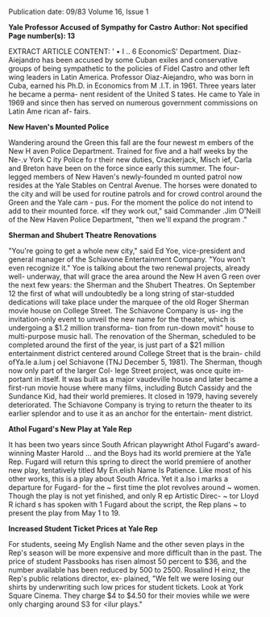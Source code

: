 Publication date: 09/83
Volume 16, Issue 1

**Yale Professor Accused of Sympathy for Castro**
**Author: Not specified**
**Page number(s): 13**

EXTRACT ARTICLE CONTENT:
' 
• 
I 
.. 6 
EconomicS' Department. 
Diaz-
Aiejandro has been accused by some 
Cuban exiles and conservative groups 
of being sympathetic to the policies of 
Fidel Castro and other left 
wing 
leaders in Latin America. 
Professor Oiaz-Aiejandro, who was 
born in Cuba, earned his Ph.D. in 
Economics from 
M .I.T. 
in 1961. 
Three years later he became a perma-
nent resident of the United S tates. He 
came to Yale in 1969 and since then 
has served on numerous government 
commissions on Latin Ame rican af-
fairs.


**New Haven's Mounted Police**

Wandering around the Green 
this fall are the four newest m embers of 
the New H aven Police Department. 
Trained for five and a half weeks by 
the Ne-.v York C ity Police fo r their new 
duties, Crackerjack, Misch ief, Carla 
and Breton have been on the force 
since early this summer. 
The four-legged members of New 
Haven's newly-founded 
m ounted 
patrol now resides at the Yale Stables on 
Central Avenue. The horses were 
donated to the city and will be used for 
routine patrols and for crowd control 
around the Green and the Yale cam -
pus. For the moment the police do not 
intend to add to their mounted force. 
«If they work out," said Commander 
.Jim O'Neill of the New Haven Police 
Department, "then we'll expand the 
program ."


**Sherman and Shubert Theatre Renovations**

"You're going to get a whole new 
city," said Ed Yoe, vice-president and 
general manager of the Schiavone 
Entertainment Company. "You won't 
even recognize it." Yoe is talking about 
the two renewal projects, already well-
underway, that will grace the area 
around the New H aven G reen over the 
next few years: the Sherman and the 
Shubert Theatres. 
On September 12 the first of what 
will undoubtedly be a long string of 
star-studded dedications will take place 
under the marquee of the old Roger 
Sherman movie house on College 
Street. The Schiavone Company is us-
ing the invitation-only event to unveil 
the new name for the theater, which is 
undergoing a $1.2 million transforma-
tion from run-down movit" house to 
multi-purpose music hall. 
The renovation of the Sherman, 
scheduled to be completed around the 
first of the year, is just part of a $21 
million entertainment district centered 
around College Street that is the brain-
child ofYa.le a.lum j oel Schiavone (TNJ 
December 5, 1981). The Sherman, 
though now only part of the larger Col-
lege Street project, was once quite im-
portant in itself. It was built as a major 
vaudeville house and later became a 
first-run movie house where many 
films, including Butch Cassidy and the 
Sundance Kid, 
had their world 
premieres. It closed in 1979, having 
severely deteriorated. The Schiavone 
Company is trying to return the 
theater to its earlier splendor and to 
use it as an anchor for the entertain-
ment district.


**Athol Fugard's New Play at Yale Rep**

It has been two years since South 
African playwright Athol Fugard's 
award-winning Master Harold ... and 
the Boys had its world premiere at the 
Ya1e Rep. Fugard will return this 
spring to direct the world premiere of 
another new play, tentatively titled My 
En.elish Name Is Patience. 
Like most of his other works, this is 
a play about South Africa. Yet it a.lso 
i marks a departure for Fugard- for the 
~ first time the plot revolves around 
~ women. Though the play is not yet 
finished, and only R ep Artistic Direc-
~ tor Lloyd R ichard s has spoken with 
1 Fugard about the script, the Rep plans 
~ to present the play from May 1 to 19.


**Increased Student Ticket Prices at Yale Rep**

For students, seeing My English Name 
and the other seven plays in the Rep's 
season will be more expensive and 
more difficult than in the past. The 
price of student Passbooks has risen 
almost 50 percent to $36, and the 
number available has been reduced by 
500 to 2500. Rosalind H einz, the 
Rep's public relations director, ex-
plained, "We felt we were losing our 
shirts by underwriting such low prices 
for student tickets. 
Look at York 
Square Cinema. They charge $4 to 
$4.50 for their movies while we were 
only charging around S3 for <ilur 
plays."